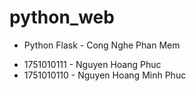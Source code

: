 # python_web
* Python Flask - Cong Nghe Phan Mem
- 1751010111 - Nguyen Hoang Phuc
- 1751010110 - Nguyen Hoang Minh Phuc
